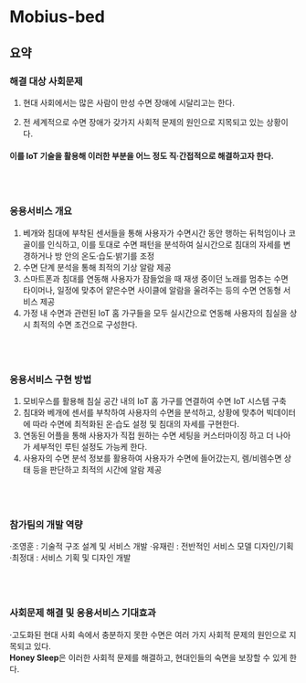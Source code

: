 # Mobius-bed

## 요약

### 해결 대상 사회문제

1. 현대 사회에서는 많은 사람이 만성 수면 장애에 시달리고는 한다.

2. 전 세계적으로 수면 장애가 갖가지 사회적 문제의 원인으로 지목되고 있는 상황이다.

#### 이를 IoT 기술을 활용해 이러한 부분을 어느 정도 직·간접적으로 해결하고자 한다.<br/><br/><br/><br/>

### 응용서비스 개요

1. 베개와 침대에 부착된 센서들을 통해 사용자가 수면시간 동안 행하는 뒤척임이나 코골이를 인식하고, 이를 토대로 수면 패턴을 분석하여 실시간으로 침대의 자세를 변경하거나 방 안의 온도·습도·밝기를 조정
2. 수면 단계 분석을 통해 최적의 기상 알람 제공
3. 스마트폰과 침대를 연동해 사용자가 잠들었을 때 재생 중이던 노래를 멈추는 수면 타이머나, 일정에 맞추어 얕은수면 사이클에 알람을 울려주는 등의 수면 연동형 서비스 제공
4. 가정 내 수면과 관련된 IoT 홈 가구들을 모두 실시간으로 연동해 사용자의 침실을 상시 최적의 수면 조건으로 구성한다. <br/><br/><br/><br/>

### 응용서비스 구현 방법

1. 모비우스를 활용해 침실 공간 내의 IoT 홈 가구를 연결하여 수면 IoT 시스템 구축
2. 침대와 베개에 센서를 부착하여 사용자의 수면을 분석하고, 상황에 맞추어 빅데이터에 따라 수면에 최적화된 온·습도 설정 및 침대의 자세를 구현한다.
3. 연동된 어플을 통해 사용자가 직접 원하는 수면 세팅을 커스터마이징 하고 더 나아가 세부적인 루틴 설정도 가능케 한다.
4. 사용자의 수면 분석 정보를 활용하여 사용자가 수면에 들어갔는지, 렘/비렘수면 상태 등을 판단하고 최적의 시간에 알람 제공 <br/><br/><br/><br/>

### 참가팀의 개발 역량

·조영훈 : 기술적 구조 설계 및 서비스 개발
·유재린 : 전반적인 서비스 모델 디자인/기획
·최정대 : 서비스 기획 및 디자인 개발 <br/><br/><br/><br/>

### 사회문제 해결 및 응용서비스 기대효과

·고도화된 현대 사회 속에서 충분하지 못한 수면은 여러 가지 사회적 문제의 원인으로 지목되고 있다.<br/>
**Honey Sleep**은 이러한 사회적 문제를 해결하고, 현대인들의 숙면을 보장할 수 있게 한다.
